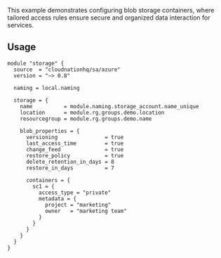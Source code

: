This example demonstrates configuring blob storage containers, where tailored access rules ensure secure and organized data interaction for services.

## Usage

```hcl
module "storage" {
  source  = "cloudnationhq/sa/azure"
  version = "~> 0.8"

  naming = local.naming

  storage = {
    name          = module.naming.storage_account.name_unique
    location      = module.rg.groups.demo.location
    resourcegroup = module.rg.groups.demo.name

    blob_properties = {
      versioning               = true
      last_access_time         = true
      change_feed              = true
      restore_policy           = true
      delete_retention_in_days = 8
      restore_in_days          = 7

      containers = {
        sc1 = {
          access_type = "private"
          metadata = {
            project = "marketing"
            owner   = "marketing team"
          }
        }
      }
    }
  }
}
```
